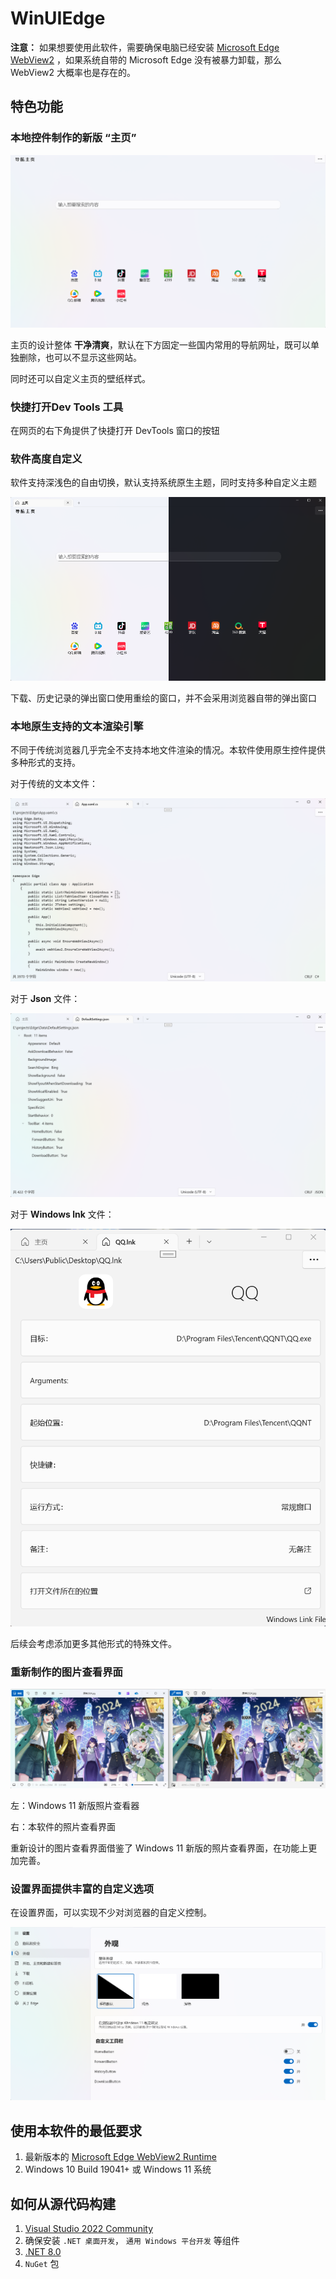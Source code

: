 # WinUIEdge

**注意：** 如果想要使用此软件，需要确保电脑已经安装 [Microsoft Edge WebView2](https://developer.microsoft.com/zh-cn/microsoft-edge/webview2/) ，如果系统自带的 Microsoft Edge 没有被暴力卸载，那么 WebView2 大概率也是存在的。

## 特色功能

### 本地控件制作的新版 “主页”

![Home Page](Assets/ReadmeSource/home-page.png)

主页的设计整体 **干净清爽**，默认在下方固定一些国内常用的导航网址，既可以单独删除，也可以不显示这些网站。

同时还可以自定义主页的壁纸样式。

### 快捷打开Dev Tools 工具

在网页的右下角提供了快捷打开 DevTools 窗口的按钮

### 软件高度自定义

软件支持深浅色的自由切换，默认支持系统原生主题，同时支持多种自定义主题

![App Theme](Assets/ReadmeSource/app-theme.png)

下载、历史记录的弹出窗口使用重绘的窗口，并不会采用浏览器自带的弹出窗口

### 本地原生支持的文本渲染引擎

不同于传统浏览器几乎完全不支持本地文件渲染的情况。本软件使用原生控件提供多种形式的支持。

对于传统的文本文件：

![Text File Preview](Assets/ReadmeSource/text-file-preview.png)

对于 **Json** 文件：

![Json File Preview](Assets/ReadmeSource/json-file-preivew.png)

对于 **Windows lnk** 文件：

![lnk File Preview](Assets/ReadmeSource/lnk-file-preivew.png)

后续会考虑添加更多其他形式的特殊文件。

### 重新制作的图片查看界面

![Image View](Assets/ReadmeSource/image-viewer.png)

左：Windows 11 新版照片查看器

右：本软件的照片查看界面

重新设计的图片查看界面借鉴了 Windows 11 新版的照片查看界面，在功能上更加完善。

### 设置界面提供丰富的自定义选项

在设置界面，可以实现不少对浏览器的自定义控制。

![Settings Page](Assets/ReadmeSource/settings-page.png)

## 使用本软件的最低要求

1. 最新版本的 [Microsoft Edge WebView2 Runtime](https://developer.microsoft.com/zh-cn/microsoft-edge/webview2/)
2. Windows 10 Build 19041+ 或 Windows 11 系统

## 如何从源代码构建

1. [Visual Studio 2022 Community](https://visualstudio.microsoft.com/zh-hans/vs/)
2. 确保安装 `.NET 桌面开发`， `通用 Windows 平台开发` 等组件
3. [.NET 8.0](https://dotnet.microsoft.com/zh-cn/download/dotnet/8.0)
4. `NuGet` 包
